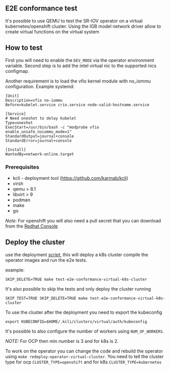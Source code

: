 ## E2E conformance test

It's possible to use QEMU to test the SR-IOV operator on a virtual kubernetes/openshift cluster.
Using the IGB model network driver allow to create virtual functions on the virtual system

## How to test

First you will need to enable the `DEV_MODE` via the operator environment variable.
Second step is to add the intel virtual nic to the supported nics configmap.

Another requirement is to load the vfio kernel module with no_iommu configuration. Example systemd:

```
[Unit]
Description=vfio no-iommu
Before=kubelet.service crio.service node-valid-hostname.service

[Service]
# Need oneshot to delay kubelet
Type=oneshot
ExecStart=/usr/bin/bash -c "modprobe vfio enable_unsafe_noiommu_mode=1"
StandardOutput=journal+console
StandardError=journal+console

[Install]
WantedBy=network-online.target
```

### Prerequisites
* kcli - deployment tool (https://github.com/karmab/kcli)
* virsh 
* qemu > 8.1
* libvirt > 9
* podman
* make
* go

*Note:* For openshift you will also need a pull secret that you can download from the [Redhat Console](https://console.redhat.com/)

## Deploy the cluster

use the deployment [script](../hack/run-e2e-conformance-virtual-cluster.sh), this will deploy a k8s cluster
compile the operator images and run the e2e tests.

example:
```
SKIP_DELETE=TRUE make test-e2e-conformance-virtual-k8s-cluster 
```

It's also possible to skip the tests and only deploy the cluster running

```
SKIP_TEST=TRUE SKIP_DELETE=TRUE make test-e2e-conformance-virtual-k8s-cluster
```

To use the cluster after the deployment you need to export the kubeconfig

```
export KUBECONFIG=$HOME/.kcli/clusters/virtual/auth/kubeconfig
```

It's possible to also configure the number of workers using `NUM_OF_WORKERS`.

*NOTE:* For OCP then min number is 3 and for k8s is 2.

To work on the operator you can change the code and rebuild the operator using
`make redeploy-operator-virtual-cluster`.
You need to tell the cluster type for ocp `CLUSTER_TYPE=openshift` and for k8s `CLUSTER_TYPE=kubernetes`
